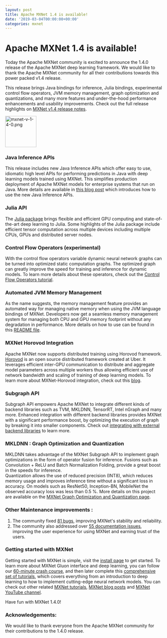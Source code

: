 ```yaml
---
layout: post
title: Apache MXNet 1.4 is available!
date: '2019-03-04T00:00:00+00:00'
categories: mxnet
---
```

<h1><a id="Apache_MXNet_14_is_available_0"></a>Apache MXNet 1.4 is available!</h1>

<p>Today the Apache MXNet community is excited to announce the 1.4.0 release of the Apache MXNet deep learning framework. We would like to thank the Apache MXNet community for all their contributions towards this power packed v1.4 release.</p>
<p>This release brings Java bindings for inference, Julia bindings, experimental control flow operators, JVM memory management, graph optimization and quantizations, and many more features and under-the-hood performance enhancements and usability improvements. Check out the full release highlights on <a href="https://github.com/apache/incubator-mxnet/releases/tag/1.4.0">MXNet v1.4 release notes</a>.</p>
<p><img src="https://cdn-images-1.medium.com/max/300/1*rKZEfsoyvreuyQZKzubF5A.png" alt="mxnet-v-1-4-0.png" height=100 width=100></p>
<h3><a id="Java_Inference_APIs_10"></a>Java Inference APIs</h3>
<p>This release includes new Java Inference APIs which offer easy to use, idiomatic high level APIs for performing predictions in Java with deep learning models trained using MXNet. This simplifies production deployment of Apache MXNet models for enterprise systems that run on Java. More details are available in <a href="https://medium.com/apache-mxnet/introducing-java-apis-for-deep-learning-inference-with-apache-mxnet-8406a698fa5a">this blog post</a> which introduces how to use the new Java Inference APIs.</p>
<h3><a id="Julia_API_14"></a>Julia API</h3>
<p>The <a href="https://github.com/apache/incubator-mxnet/tree/master/julia">Julia package</a> brings flexible and efficient GPU computing and state-of-the-art deep learning to Julia. Some highlights of the Julia package include efficient tensor computation across multiple devices including multiple CPUs, GPUs and distributed server nodes.</p>
<h3><a id="Control_Flow_Operators_experimental_18"></a>Control Flow Operators (experimental)</h3>
<p>With the control flow operators variable dynamic neural network graphs can be turned into optimized static computation graphs. The optimized graph can greatly improve the speed for training and inference for dynamic models.
To learn more details about these operators, check out the <a href="https://mxnet.incubator.apache.org/versions/master/tutorials/control_flow/ControlFlowTutorial.html">Control Flow Operators tutorial</a>.</p>
<h3><a id="Automated_JVM_Memory_Management_23"></a>Automated JVM Memory Management</h3>
<p>As the name suggests, the memory management feature provides an automated way for managing native memory when using the JVM language bindings of MXNet. Developers now get a seamless memory management system for managing both CPU and GPU memory footprint without any degradation in performance. More details on how to use can be found in this <a href="https://github.com/apache/incubator-mxnet/blob/master/scala-package/memory-management.md">README file</a>.</p>
<h3><a id="MXNet_Horovod_Integration_25"></a>MXNet Horovod Integration</h3>
<p>
Apache MXNet now supports distributed training using Horovod framework. <a href="https://github.com/horovod/horovod">Horovod</a> is an open source distributed framework created at Uber. It leverages efficient inter-GPU communication to distribute and aggregate model parameters across multiple workers thus allowing efficient use of network bandwidth and scaling of training of deep learning models. To learn more about MXNet-Horovod integration, check out this <a href="https://eng.uber.com/horovod-pyspark-apache-mxnet-support/">blog</a>. </p>
<h3><a id="Subgraph_API_27"></a>Subgraph API</h3>
<p>Subgraph API empowers Apache MXNet to integrate different kinds of backend libraries such as TVM, MKLDNN, TensorRT, Intel nGraph and many more. Enhanced integration with different backend libraries provides MXNet with a significant performance boost, by optimizing the execution of graph by breaking it into smaller components. Check out <a href="https://cwiki.apache.org/confluence/display/MXNET/Unified+integration+with+external+backend+libraries">integrating with external backend libraries</a> to learn more.</p>
<h3><a id="MKLDNN _Graph_Optimization_and_Quantization_31"></a>MKLDNN : Graph Optimization and Quantization</h3>
<p>MKLDNN takes advantage of the MXNet Subgraph API to implement graph optimizations in the form of operator fusion for inference. Fusions such as Convolution + ReLU and Batch Normalization Folding, provide a great boost in the speeds for inference. <br>
Quantization allows the use of reduced precision (INT8), which reduces memory usage and improves inference time without a significant loss in accuracy. On models such as ResNet50, Inception-BN, MobileNet the observed accuracy loss was less than 0.5 %. More details on this project are available on the <a href="https://cwiki.apache.org/confluence/display/MXNET/MXNet+Graph+Optimization+and+Quantization+based+on+subgraph+and+MKL-DNN">MXNet Graph Optimization and Quantization page</a>.</p>
<h3><a id="Other_Maintenance_improvements _36"></a>Other Maintenance improvements :</h3>
<ol>
<li>The community fixed <a href="https://cwiki.apache.org/confluence/display/MXNET/Apache+MXNet+(incubating)+1.4.0+Release+Notes#ApacheMXNet(incubating)1.4.0ReleaseNotes-Bugfixes">81 bugs</a>, improving MXNet&#39;s stability and reliability.</li>
<li>The community also addressed over <a href="https://cwiki.apache.org/confluence/display/MXNET/Apache+MXNet+(incubating)+1.4.0+Release+Notes#ApacheMXNet(incubating)1.4.0ReleaseNotes-Documentation">55 documentation issues</a>, improving the user experience for using MXNet and earning trust of the users.</li>
</ol>
<h3><a id="Getting_started_with MXNet_41"></a>Getting started with MXNet</h3>
<p>Getting started with MXNet is simple, visit the <a href="https://mxnet.incubator.apache.org/versions/master/install/index.html?platform=Linux&language=Python&processor=CPU">install page</a> to get started. To learn more about MXNet Gluon interface and deep learning, you can follow our <a href="https://medium.com/apache-mxnet/mxnet-gluon-in-60-minutes-3d49eccaf266">60-minute crash course</a>, and then later complete this <a href="https://gluon.mxnet.io">comprehensive set of tutorials</a>, which covers everything from an introduction to deep learning to how to implement cutting-edge neural network models. You can check out other related <a href="https://mxnet.incubator.apache.org/versions/master/tutorials/index.html">MXNet tutorials</a>, <a href="https://medium.com/apache-mxnet">MXNet blog posts</a> and <a href="https://www.youtube.com/channel/UCQua2ZAkbr_Shsgfk1LCy6A">MXNet YouTube channel</a>.</p>
<p>Have fun with MXNet 1.4.0!</p>
<h3><a id="Acknowledgements_47"></a>Acknowledgements:</h3>
<p>We would like to thank everyone from the Apache MXNet community for their contributions to the 1.4.0 release.</p>
